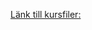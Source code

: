 

[Länk till kursfiler:](https://1drv.ms/f/c/fb5c7f8b8caa2fb7/Ekl09AxByEZJlk0wL_anYaABi8sBP6EQuFifXhxCvEolHA?e=kW7nch)



 



